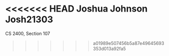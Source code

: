 <<<<<<< HEAD
Joshua Johnson
Josh21303
=======
CS 2400, Section 107

>>>>>>> a01989e507456b5a87e49645693353d013a92fa5
